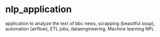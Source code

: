 # nlp_application
application to analyze the text of bbc news, scrapping (beautiful soup), automation (airflow), ETL jobs, dataengineering, Machine learning NPL
